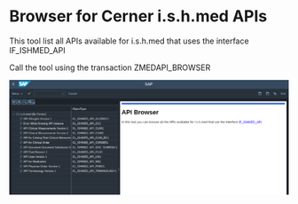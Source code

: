 # Browser for Cerner i.s.h.med APIs
This tool list all APIs available for i.s.h.med that uses the interface IF_ISHMED_API

Call the tool using the transaction ZMEDAPI_BROWSER

![API Browser](./img/api_browser.png)
